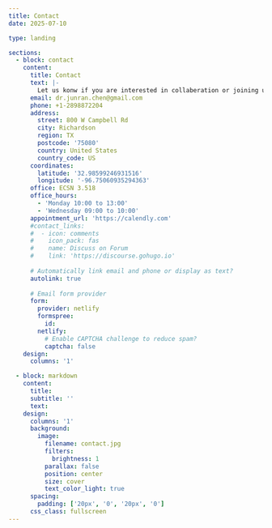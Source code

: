 ```yaml
---
title: Contact
date: 2025-07-10

type: landing

sections:
  - block: contact
    content:
      title: Contact
      text: |-
        Let us konw if you are interested in collaberation or joining us.
      email: dr.junran.chen@gmail.com
      phone: +1-2898872204
      address:
        street: 800 W Campbell Rd
        city: Richardson
        region: TX
        postcode: '75080'
        country: United States
        country_code: US
      coordinates:
        latitude: '32.98599246931516'
        longitude: '-96.75060935294363'
      office: ECSN 3.518
      office_hours:
        - 'Monday 10:00 to 13:00'
        - 'Wednesday 09:00 to 10:00'
      appointment_url: 'https://calendly.com'
      #contact_links:
      #  - icon: comments
      #    icon_pack: fas
      #    name: Discuss on Forum
      #    link: 'https://discourse.gohugo.io'
    
      # Automatically link email and phone or display as text?
      autolink: true
    
      # Email form provider
      form:
        provider: netlify
        formspree:
          id:
        netlify:
          # Enable CAPTCHA challenge to reduce spam?
          captcha: false
    design:
      columns: '1'

  - block: markdown
    content:
      title:
      subtitle: ''
      text:
    design:
      columns: '1'
      background:
        image: 
          filename: contact.jpg
          filters:
            brightness: 1
          parallax: false
          position: center
          size: cover
          text_color_light: true
      spacing:
        padding: ['20px', '0', '20px', '0']
      css_class: fullscreen
---
```

